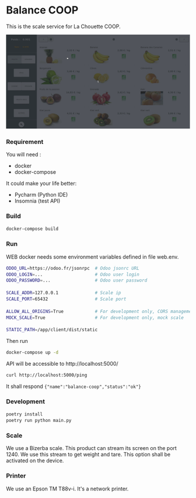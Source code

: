 # Balance COOP
This is the scale service for La Chouette COOP.

![DEMO](./demo.gif)

### Requirement
You will need :
- docker
- docker-compose

It could make your life better:
- Pycharm (Python IDE)
- Insomnia (test API)

### Build

```bash
docker-compose build
```

### Run
WEB docker needs some environment variables defined in file web.env.
```bash
ODOO_URL=https://odoo.fr/jsonrpc  # Odoo jsonrc URL
ODOO_LOGIN=...                    # Odoo user login
ODOO_PASSWORD=...                 # Odoo user password

SCALE_ADDR=127.0.0.1              # Scale ip
SCALE_PORT=65432                  # Scale port

ALLOW_ALL_ORIGINS=True            # For development only, CORS management
MOCK_SCALE=True                   # For development only, mock scale

STATIC_PATH=/app/client/dist/static
```
Then run
```bash
docker-compose up -d
```

API will be accessible to http://localhost:5000/
```bash
curl http://localhost:5000/ping
```
It shall respond `{"name":"balance-coop","status":"ok"}`

### Development
```bash
poetry install
poetry run python main.py
```

### Scale
We use a Bizerba scale. This product can stream its screen on the port 1240.
We use this stream to get weight and tare.
This option shall be activated on the device.

### Printer
We use an Epson TM T88v-i. It's a network printer.
